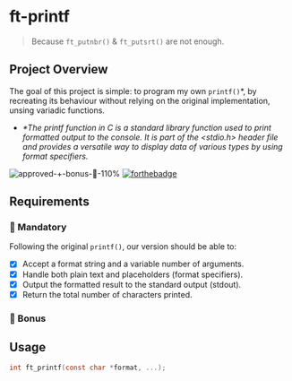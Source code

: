 # ft-printf
>Because `ft_putnbr()` & `ft_putsrt()` are not enough.
## Project Overview
The goal of this project is simple: to program my own `printf()`*, by recreating its behaviour without relying on the original implementation, unsing variadic functions. 
- _*The printf function in C is a standard library function used to print formatted output to the console. It is part of the <stdio.h> header file and provides a versatile way to display data of various types by using format specifiers._

![approved-+-bonus-🌟-110%](https://github.com/user-attachments/assets/ee04d78a-3b66-439c-b267-64b18174d8e8)
[![forthebadge](https://forthebadge.com/images/badges/made-with-c.svg)](https://forthebadge.com)

## Requirements
### 📓 Mandatory
Following the original `printf()`, our version should be able to:
- [x] Accept a format string and a variable number of arguments.
- [x] Handle both plain text and placeholders (format specifiers).
- [x] Output the formatted result to the standard output (stdout).
- [x] Return the total number of characters printed.
### 🌟 Bonus

## Usage
```c
int ft_printf(const char *format, ...);
